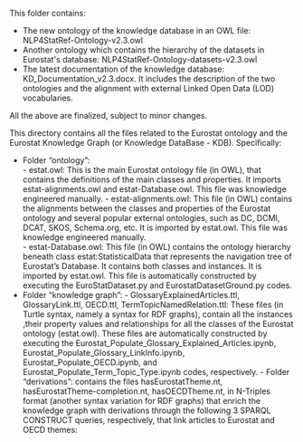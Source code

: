 
This folder contains:
*    The new ontology of the knowledge database in an OWL file: NLP4StatRef-Ontology-v2.3.owl
*    Another ontology which contains the hierarchy of the datasets in Eurostat's database: NLP4StatRef-Ontology-datasets-v2.3.owl
*    The latest documentation of the knowledge database: KD_Documentation_v2.3.docx. It includes the description of the two ontologies and the alignment with external Linked Open Data (LOD) vocabularies.

All the above are finalized, subject to minor changes.

This directory contains all the files related to the Eurostat ontology and the Eurostat Knowledge Graph (or Knowledge DataBase - KDB). Specifically:
*    Folder “ontology”:  
    -    estat.owl: This is the main Eurostat ontology file (in OWL), that contains the definitions of the main classes and properties. It imports estat-alignments.owl and estat-Database.owl. This file was knowledge engineered manually. 
    -    estat-alignments.owl: This file (in OWL) contains the alignments between the classes and properties of the Eurostat ontology and several popular external ontologies, such as DC, DCMI, DCAT, SKOS, Schema.org, etc. It is imported by estat.owl. This file was knowledge engineered manually.  
    -    estat-Database.owl: This file (in OWL) contains the ontology hierarchy beneath class estat:StatisticalData that represents the navigation tree of Eurostat’s Database. It contains both classes and instances. It is imported by estat.owl. This file is automatically constructed by executing the EuroStatDataset.py and EurostatDatasetGround.py codes.  
*    Folder “knowledge graph”:
    -    GlossaryExplainedArticles.ttl, GlossaryLink.ttl, OECD.ttl, TermTopicNamedRelation.ttl: These files (in Turtle syntax, namely a syntax for RDF graphs), contain all the instances ,their property values and relationships for all the classes of the Eurostat ontology (estat.owl). These files are automatically constructed by executing the Eurostat_Populate_Glossary_Explained_Articles.ipynb, Eurostat_Populate_Glossary_LinkInfo.ipynb, Eurostat_Populate_OECD.ipynb, and Eurostat_Populate_Term_Topic_Type.ipynb codes, respectively.
    -    Folder “derivations”: contains the files hasEurostatTheme.nt, hasEurostatTheme-completion.nt, hasOECDTheme.nt, in N-Triples format (another syntax variation for RDF graphs) that enrich the knowledge graph with derivations through the following 3 SPARQL CONSTRUCT queries, respectively, that link articles to Eurostat and OECD themes:


